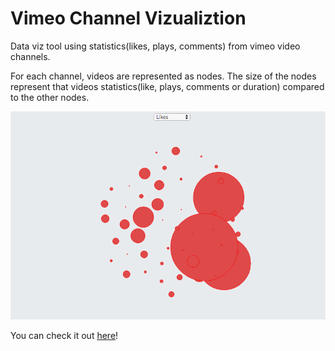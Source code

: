 # Vimeo Channel Vizualiztion

Data viz tool using statistics(likes, plays, comments) from vimeo video channels. 

For each channel, videos are represented as nodes. The size of the nodes represent that videos statistics(like, plays, comments or duration)  compared to the other nodes. 

![:/ can't show screenshot](https://github.com/chrisjimenez/vimeoviz/blob/master/screenshot.png)


You can check it out [here](http://chrisjimenez.github.io/vimeoviz/)!


